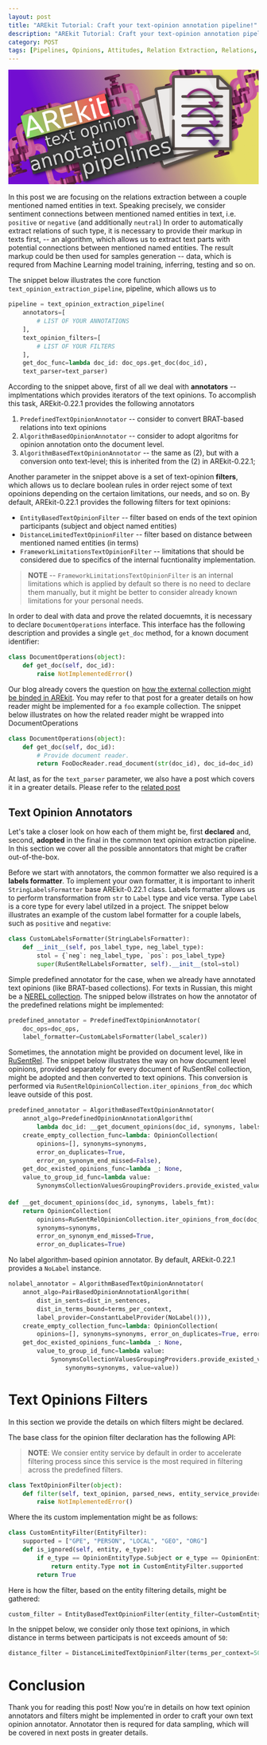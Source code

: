 ```yaml
---
layout: post
title: "AREkit Tutorial: Craft your text-opinion annotation pipeline!"
description: "AREkit Tutorial: Craft your text-opinion annotation pipeline!"
category: POST
tags: [Pipelines, Opinions, Attitudes, Relation Extraction, Relations, AREkit, RuSentRel, NEREL]
---
```


![alt text](https://raw.githubusercontent.com/nicolay-r/blog/master/img/arekit-text-opinion-annotation-pipeline.png)

In this post we are focusing on the relations extraction between a couple mentioned named entities in text.
Speaking precisely, we consider sentiment connections between mentioned named entities in text, i.e. `positive` or `negative` (and additionally `neutral`)
In order to automatically extract relations of such type, it is necessary to provide their markup in texts first, -- 
an algorithm, which allows us to extract text parts with potential connections between mentioned named entities.
The result markup could be then used for samples generation -- data, which is requred from Machine Learning model training, inferring, testing and so on.

<!--more-->

The snippet below illustrates the core function `text_opinion_extraction_pipeline`, pipeline, which allows us to 

```python
pipeline = text_opinion_extraction_pipeline(
    annotators=[
        # LIST OF YOUR ANNOTATIONS
    ],
    text_opinion_filters=[
        # LIST OF YOUR FILTERS
    ],
    get_doc_func=lambda doc_id: doc_ops.get_doc(doc_id),
    text_parser=text_parser)
```            

According to the snippet above, first of all we deal with **annotators** -- implmentations which provides iterators of the text opinions.
To accomplish this task, AREkit-0.22.1 provides the following annotators
1. `PredefinedTextOpinionAnnotator` -- consider to convert BRAT-based relations into text opinions
2. `AlgorithmBasedOpinionAnnotator` -- consider to adopt algoritms for opinion annotation onto the document level.
3. `AlgorithmBasedTextOpinionAnnotator` -- the same as (2), but with a conversion onto text-level; this is inherited from the (2) in AREkit-0.22.1;

Another parameter in the snippet above is a set of text-opinion **filters**, which allows us to declare 
boolean rules in order reject some of text opoinions depending on the certaion limitations, our needs, and so on.
By default, AREkit-0.22.1 provides the following filters for text opinions:
* `EntityBasedTextOpinionFilter` -- filter based on ends of the text opinion participants (subject and object named entities)
* `DistanceLimitedTextOpinionFilter` -- filter based on distance between mentioned named entities (in terms)
* `FrameworkLimitationsTextOpinionFilter` -- limitations that should be considered due to specifics of the internal fucntionality implementation.

> **NOTE** -- `FrameworkLimitationsTextOpinionFilter` is an internal limitations which is applied by default so there is no need to declare them 
manually, but it might be better to consider already known limitations for your personal needs.

In order to deal with data and prove the related docuemnts, it is necessary to declare `DocumentOperations` interface.
This interface has the following description and provides a single `get_doc` method, for a known document identifier:

```python
class DocumentOperations(object):
    def get_doc(self, doc_id):
        raise NotImplementedError()
```

Our blog already covers the question on 
[how the external collection might be binded in AREkit](https://nicolay-r.github.io/blog/articles/2022-08/arekit-collection-bind).
You may refer to that post for a greater details on how reader might be implemented for a `foo` example collection. 
The snippet below illustrates on how the related reader might be wrapped into DocumentOperations

```python
class DocumentOperations(object):
    def get_doc(self, doc_id):
        # Provide document reader.
        return FooDocReader.read_document(str(doc_id), doc_id=doc_id)
```

At last, as for the `text_parser` parameter, we also have a post which covers it in a greater details.
Please refer to the [related post]()

## Text Opinion Annotators

Let's take a closer look on how each of them might be, first **declared** and, second, 
**adopted** in the final in the common text opinion extraction pipeline. 
In this section we cover all the possible annontators that might be crafter out-of-the-box.

Before we start with annotators, the common formatter we also required is a **labels formatter**.
To implement your own formatter, it is important to inherit `StringLabelsFormatter` base AREkit-0.22.1 class.
Labels formatter allows us to perform transformation from `str` to `Label` type and vice versa. 
Type `Label` is a core type for every label utilzed in a project.
The snippet below illustrates an example of the custom label formatter for a couple labels, such as `positive` and `negative`:

```python
class CustomLabelsFormatter(StringLabelsFormatter):
    def __init__(self, pos_label_type, neg_label_type):
        stol = {`neg`: neg_label_type, `pos`: pos_label_type}
        super(RuSentRelLabelsFormatter, self).__init__(stol=stol)
```

Simple predefined annotator for the case, when we already have annotated text opinions (like BRAT-based collections). 
For texts in Russian, this might be a [NEREL collection](https://github.com/nerel-ds/NEREL).
The snipped below illstrates on how the annotator of the predefined relations might be implemented:
```python
predefined_annotator = PredefinedTextOpinionAnnotator(
    doc_ops=doc_ops, 
    label_formatter=CustomLabelsFormatter(label_scaler))
```

Sometimes, the annotation might be provided on document level, like in [RuSentRel](https://github.com/nicolay-r/RuSentRel).
The snippet below illustrates the way on how document level opinions, provided separately for every document of RuSentRel collection,
might be adopted and then converted to text opinions. 
This conversion is performed via `RuSentRelOpinionCollection.iter_opinions_from_doc` 
which leave outside of this post.
```python
predefined_annotator = AlgorithmBasedTextOpinionAnnotator(
    annot_algo=PredefinedOpinionAnnotationAlgorithm(
        lambda doc_id: __get_document_opinions(doc_id, synonyms, labels_fmt)),
    create_empty_collection_func=lambda: OpinionCollection(
        opinions=[], synonyms=synonyms, 
        error_on_duplicates=True, 
        error_on_synonym_end_missed=False),
    get_doc_existed_opinions_func=lambda _: None,
    value_to_group_id_func=lambda value:
        SynonymsCollectionValuesGroupingProviders.provide_existed_value(synonyms, value))

def __get_document_opinions(doc_id, synonyms, labels_fmt):
    return OpinionCollection(
        opinions=RuSentRelOpinionCollection.iter_opinions_from_doc(doc_id, labels_fmt),
        synonyms=synonyms,
        error_on_synonym_end_missed=True,
        error_on_duplicates=True)
```

No label algorithm-based opinion annotator. By default, AREkit-0.22.1 provides a `NoLabel` instance.

```python
nolabel_annotator = AlgorithmBasedTextOpinionAnnotator(
    annot_algo=PairBasedOpinionAnnotationAlgorithm(
        dist_in_sents=dist_in_sentences,
        dist_in_terms_bound=terms_per_context,
        label_provider=ConstantLabelProvider(NoLabel())),
    create_empty_collection_func=lambda: OpinionCollection(
        opinions=[], synonyms=synonyms, error_on_duplicates=True, error_on_synonym_end_missed=False),
    get_doc_existed_opinions_func=lambda _: None,
        value_to_group_id_func=lambda value:
            SynonymsCollectionValuesGroupingProviders.provide_existed_value(
                synonyms=synonyms, value=value))
```

# Text Opinions Filters

In this section we provide the details on which filters might be declared.

The base class for the opinion filter declaration has the following API:
> **NOTE**: We consier entity service by default in order to accelerate filtering process since
this service is the most required in filtering across the predefined filters.
```python
class TextOpinionFilter(object):
    def filter(self, text_opinion, parsed_news, entity_service_provider):
        raise NotImplementedError()
```
Where the its custom implementation might be as follows:
```python
class CustomEntityFilter(EntityFilter):
    supported = ["GPE", "PERSON", "LOCAL", "GEO", "ORG"]
    def is_ignored(self, entity, e_type):
        if e_type == OpinionEntityType.Subject or e_type == OpinionEntityType.Object:
            return entity.Type not in CustomEntityFilter.supported
        return True
```

Here is how the filter, based on the entity filtering details, might be gathered:
```python
custom_filter = EntityBasedTextOpinionFilter(entity_filter=CustomEntityFilter())
```

In the snippet below, we consider only those text opinions, 
in which distance in terms between participats is not exceeds amount of `50`:
```python
distance_filter = DistanceLimitedTextOpinionFilter(terms_per_context=50)
```

# Conclusion

Thank you for reading this post! 
Now you're in details on how text opinion annotators and filters might be implemented in order to craft your own
text opinion annotator. 
Annotator then is requred for data sampling, which will be covered in next posts in greater details. 
